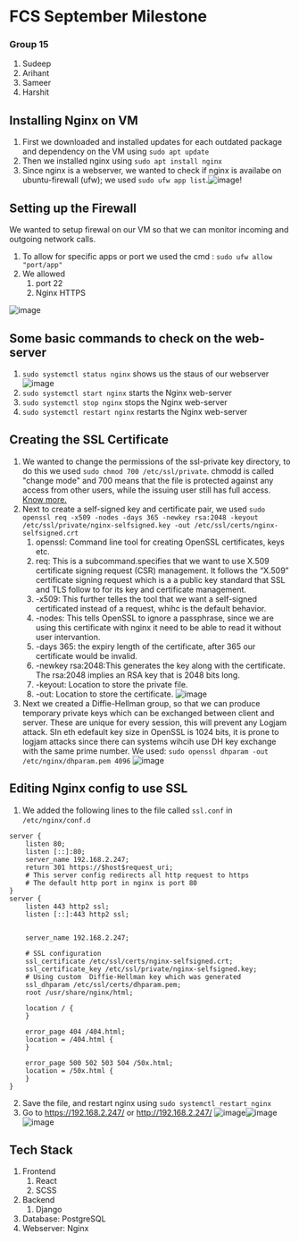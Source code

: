 # FCS September Milestone
### Group 15
1. Sudeep
2. Arihant
3. Sameer
4. Harshit

## Installing Nginx on VM
1. First we downloaded and installed updates for each outdated package and dependency on the VM using `sudo apt update`
2. Then we installed nginx using `sudo apt install nginx`
3. Since nginx is a webserver, we wanted to check if nginx is availabe on ubuntu-firewall (ufw); we used `sudo ufw app list`.![image](https://user-images.githubusercontent.com/54713483/193316767-882bb087-ad16-4ba3-b6e3-a0a1057bd3ea.png)!
## Setting up the Firewall
We wanted to setup firewal on our VM so that we can monitor incoming and outgoing network calls.
1. To allow for specific apps or port we used the cmd : `sudo ufw allow "port/app"` 
2. We allowed
    1. port 22
    2. Nginx HTTPS

![image](https://user-images.githubusercontent.com/54713483/193316956-db457153-6dcc-48c7-8e4a-28da83def9d1.png)

## Some basic commands to check on the web-server
1. `sudo systemctl status nginx` shows us the staus of our webserver ![image](https://user-images.githubusercontent.com/54713483/193316636-a833e402-b473-4613-a56b-1adefaa97506.png)
2. `sudo systemctl start nginx` starts the Nginx web-server
3. `sudo systemctl stop nginx` stops the Nginx web-server
4. `sudo systemctl restart nginx` restarts the Nginx web-server
## Creating the SSL Certificate
1. We wanted to change the permissions of the ssl-private key directory, to do this we used `sudo chmod 700 /etc/ssl/private`. chmodd is called "change mode" and 700 means that the file is protected against any access from other users, while the issuing user still has full access. [Know more.](https://www.linuxtopia.org/online_books/introduction_to_linux/linux_The_chmod_command.html)
2. Next to create a self-signed key and certificate pair, we used `sudo openssl req -x509 -nodes -days 365 -newkey rsa:2048 -keyout /etc/ssl/private/nginx-selfsigned.key -out /etc/ssl/certs/nginx-selfsigned.crt`
      1. openssl: Command line tool for creating OpenSSL certificates, keys etc.
      2. req: This is a subcommand.specifies that we want to use X.509 certificate signing request (CSR) management. It follows the “X.509” certificate signing request which is a a public key standard that SSL and TLS follow to for its key and certificate management.
      3. -x509: This further telles the tool that we want a self-signed certificated instead of a request, whihc is the default behavior.
      4. -nodes: This tells OpenSSL to ignore a passphrase, since we are using this certificate with nginx it need to be able to read it without user intervantion.
      5. -days 365: the expiry length of the certificate, after 365 our certificate would be invalid.
      6. -newkey rsa:2048:This generates the key along with the certificate. The rsa:2048 implies an RSA key that is 2048 bits long.
      7. -keyout: Location to store the private file.
      8. -out: Location to store the certificate.
![image](https://user-images.githubusercontent.com/54713483/193317256-de3d2951-8d17-4ffe-8743-f5f73e94e259.png)
3. Next we created a Diffie-Hellman group, so that we can produce temporary private keys which can be exchanged between client and server. These are unique for every session, this will prevent any Logjam attack. SIn eth edefault key size in OpenSSL is 1024 bits, it is prone to logjam attacks since there can systems wihcih use DH key exchange with the same  prime number.  We used: `sudo openssl dhparam -out /etc/nginx/dhparam.pem 4096` ![image](https://user-images.githubusercontent.com/54713483/193317556-011b6ca2-ec7b-497d-8eef-c5a99f1b5ec6.png)

## Editing Nginx config to use SSL
1. We added the following lines to the file called `ssl.conf` in `/etc/nginx/conf.d`
```
server {
    listen 80;
    listen [::]:80;
    server_name 192.168.2.247;
    return 301 https://$host$request_uri;
    # This server config redirects all http request to https
    # The default http port in nginx is port 80
}
server {
    listen 443 http2 ssl;
    listen [::]:443 http2 ssl;
    

    server_name 192.168.2.247;

    # SSL configuration
    ssl_certificate /etc/ssl/certs/nginx-selfsigned.crt;
    ssl_certificate_key /etc/ssl/private/nginx-selfsigned.key;
    # Using custom  Diffie-Hellman key which was generated 
    ssl_dhparam /etc/ssl/certs/dhparam.pem;
    root /usr/share/nginx/html;

    location / {
    }

    error_page 404 /404.html;
    location = /404.html {
    }

    error_page 500 502 503 504 /50x.html;
    location = /50x.html {
    }
}
```
2. Save the file, and restart nginx using `sudo systemctl restart nginx`
3. Go to https://192.168.2.247/ or http://192.168.2.247/ ![image](https://user-images.githubusercontent.com/54713483/193317637-4f78e28f-7ae3-45a4-b236-c4f46b2c944d.png)![image](https://user-images.githubusercontent.com/54713483/193317673-ba705181-c164-4e67-821c-5e9ca6ae325b.png)
![image](https://user-images.githubusercontent.com/54713483/193317710-b0d87bd0-92ea-4770-8330-3e761e5d91c8.png)



## Tech Stack 
1. Frontend
    1. React
    2. SCSS
2. Backend
    1. Django
3. Database: PostgreSQL
4. Webserver: Nginx
  

